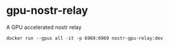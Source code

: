 # gpu-nostr-relay
A GPU accelerated nostr relay

`docker run --gpus all -it -p 6969:6969 nostr-gpu-relay:dev`

